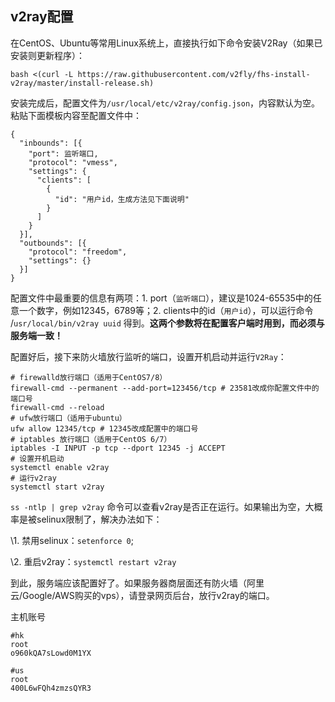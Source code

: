 ## v2ray配置

在CentOS、Ubuntu等常用Linux系统上，直接执行如下命令安装V2Ray（如果已安装则更新程序）：

```
bash <(curl -L https://raw.githubusercontent.com/v2fly/fhs-install-v2ray/master/install-release.sh)
```

安装完成后，配置文件为`/usr/local/etc/v2ray/config.json`，内容默认为空。粘贴下面模板内容至配置文件中：

```
{
  "inbounds": [{
    "port": 监听端口,
    "protocol": "vmess",
    "settings": {
      "clients": [
        {
          "id": "用户id，生成方法见下面说明"
        }
      ]
    }
  }],
  "outbounds": [{
    "protocol": "freedom",
    "settings": {}
  }]
}
```

配置文件中最重要的信息有两项：1. port（`监听端口`），建议是1024-65535中的任意一个数字，例如12345，6789等；2. clients中的id（`用户id`），可以运行命令 /`usr/local/bin/v2ray uuid` 得到。**这两个参数将在配置客户端时用到，而必须与服务端一致！**

配置好后，接下来防火墙放行监听的端口，设置开机启动并运行`V2Ray`：

```
# firewalld放行端口（适用于CentOS7/8）
firewall-cmd --permanent --add-port=123456/tcp # 23581改成你配置文件中的端口号
firewall-cmd --reload
# ufw放行端口（适用于ubuntu）
ufw allow 12345/tcp # 12345改成配置中的端口号
# iptables 放行端口（适用于CentOS 6/7）
iptables -I INPUT -p tcp --dport 12345 -j ACCEPT
# 设置开机启动
systemctl enable v2ray
# 运行v2ray
systemctl start v2ray
```

`ss -ntlp | grep v2ray` 命令可以查看v2ray是否正在运行。如果输出为空，大概率是被selinux限制了，解决办法如下：

\1. 禁用selinux：`setenforce 0`;

\2. 重启v2ray：`systemctl restart v2ray`

到此，服务端应该配置好了。如果服务器商层面还有防火墙（阿里云/Google/AWS购买的vps），请登录网页后台，放行v2ray的端口。





主机账号

```
#hk
root
o960kQA7sLowd0M1YX

#us
root
400L6wFQh4zmzsQYR3
```


